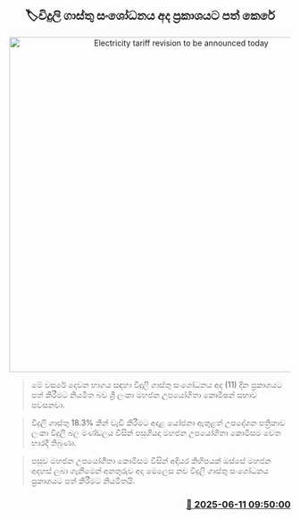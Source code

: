 <p align='center'><b><h2 align='center' title='Electricity tariff revision to be announced today'>🏷විදුලි ගාස්තු සංශෝධනය අද ප්‍රකාශයට පත් කෙරේ</h2></b></p>
<p align='center'><img src='https://helakuru.sgp1.cdn.digitaloceanspaces.com/esana/images/lib/electrycity-miter[1].jpg' width='600' alt='Electricity tariff revision to be announced today'></p>

> මේ වසරේ දෙවන භාගය සඳහා විදුලි ගාස්තු සංශෝධනය අද (11) දින ප්‍රකාශයට පත් කිරීමට නියමිත බව ශ්‍රී ලංකා මහජන උපයෝගිතා කොමිෂන් සභාව පවසනවා.

> විදුලි ගාස්තු 18.3% කින් වැඩි කිරීමට අදාළ යෝජනා ඇතුළත් උපදේශන පත්‍රිකාව ලංකා විදුලි බල මණ්ඩලය විසින් පසුගියදා මහජන උපයෝගිතා කොමිසම වෙත භාරදී තිබුණා.

> පසුව මහජන උපයෝගීතා කොමිසම විසින් අදියර කිහිපයක් ඔස්සේ මහජන අදහස් ලබා ගැනීමෙන් අනතුරුව අද මෙලෙස නව විදුලි ගාස්තු සංශෝධනය ප්‍රකාශයට පත් කිරීමට නියමිතයි.



<h3 align='right'><a href='https://www.helakuru.lk/esana/p/110879/'>📅 2025-06-11 09:50:00</a></h3>
